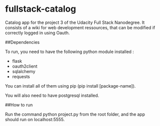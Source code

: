 # fullstack-catalog

Catalog app for the project 3 of the Udacity Full Stack Nanodegree. It consists of a wiki for web development ressources, that can be modified if correctly logged in using Oauth.

##Dependencies

To run, you need to have the following python module installed : 
* flask
* oauth2client 
* sqlalchemy
* requests

You can install all of them using pip (pip install [package-name]).

You will also need to have postgresql installed.

##How to run

Run the command python project.py from the root folder, and the app should run on localhost:5555.
